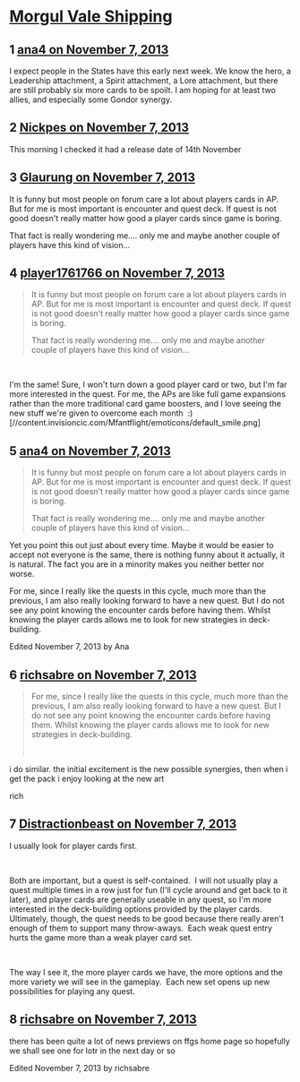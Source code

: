 # [Morgul Vale Shipping](https://community.fantasyflightgames.com/topic/93181-morgul-vale-shipping/)

## 1 [ana4 on November 7, 2013](https://community.fantasyflightgames.com/topic/93181-morgul-vale-shipping/?do=findComment&comment=904045)

I expect people in the States have this early next week. We know the hero, a Leadership attachment, a Spirit attachment, a Lore attachment, but there are still probably six more cards to be spoilt. I am hoping for at least two allies, and especially some Gondor synergy.

## 2 [Nickpes on November 7, 2013](https://community.fantasyflightgames.com/topic/93181-morgul-vale-shipping/?do=findComment&comment=904046)

This morning I checked it had a release date of 14th November

## 3 [Glaurung on November 7, 2013](https://community.fantasyflightgames.com/topic/93181-morgul-vale-shipping/?do=findComment&comment=904099)

It is funny but most people on forum care a lot about players cards in AP. But for me is most important is encounter and quest deck. If quest is not good doesn't really matter how good a player cards since game is boring.

That fact is really wondering me.... only me and maybe another couple of players have this kind of vision...

## 4 [player1761766 on November 7, 2013](https://community.fantasyflightgames.com/topic/93181-morgul-vale-shipping/?do=findComment&comment=904237)

> It is funny but most people on forum care a lot about players cards in AP. But for me is most important is encounter and quest deck. If quest is not good doesn't really matter how good a player cards since game is boring.
> 
> That fact is really wondering me.... only me and maybe another couple of players have this kind of vision...

 

I'm the same! Sure, I won't turn down a good player card or two, but I'm far more interested in the quest. For me, the APs are like full game expansions rather than the more traditional card game boosters, and I love seeing the new stuff we're given to overcome each month  :) [//content.invisioncic.com/Mfantflight/emoticons/default_smile.png]

## 5 [ana4 on November 7, 2013](https://community.fantasyflightgames.com/topic/93181-morgul-vale-shipping/?do=findComment&comment=904246)

> It is funny but most people on forum care a lot about players cards in AP. But for me is most important is encounter and quest deck. If quest is not good doesn't really matter how good a player cards since game is boring.
> 
> That fact is really wondering me.... only me and maybe another couple of players have this kind of vision...

Yet you point this out just about every time. Maybe it would be easier to accept not everyone is the same, there is nothing funny about it actually, it is natural. The fact you are in a minority makes you neither better nor worse.

For me, since I really like the quests in this cycle, much more than the previous, I am also really looking forward to have a new quest. But I do not see any point knowing the encounter cards before having them. Whilst knowing the player cards allows me to look for new strategies in deck-building.

Edited November 7, 2013 by Ana

## 6 [richsabre on November 7, 2013](https://community.fantasyflightgames.com/topic/93181-morgul-vale-shipping/?do=findComment&comment=904267)

> For me, since I really like the quests in this cycle, much more than the previous, I am also really looking forward to have a new quest. But I do not see any point knowing the encounter cards before having them. Whilst knowing the player cards allows me to look for new strategies in deck-building.
> 
>  

i do similar. the initial excitement is the new possible synergies, then when i get the pack i enjoy looking at the new art

rich

## 7 [Distractionbeast on November 7, 2013](https://community.fantasyflightgames.com/topic/93181-morgul-vale-shipping/?do=findComment&comment=904335)

I usually look for player cards first.

 

Both are important, but a quest is self-contained.  I will not usually play a quest multiple times in a row just for fun (I'll cycle around and get back to it later), and player cards are generally useable in any quest, so I'm more interested in the deck-building options provided by the player cards.  Ultimately, though, the quest needs to be good because there really aren't enough of them to support many throw-aways.  Each weak quest entry hurts the game more than a weak player card set.

 

The way I see it, the more player cards we have, the more options and the more variety we will see in the gameplay.  Each new set opens up new possibilities for playing any quest.

## 8 [richsabre on November 7, 2013](https://community.fantasyflightgames.com/topic/93181-morgul-vale-shipping/?do=findComment&comment=904476)

there has been quite a lot of news previews on ffgs home page so hopefully we shall see one for lotr in the next day or so

Edited November 7, 2013 by richsabre

